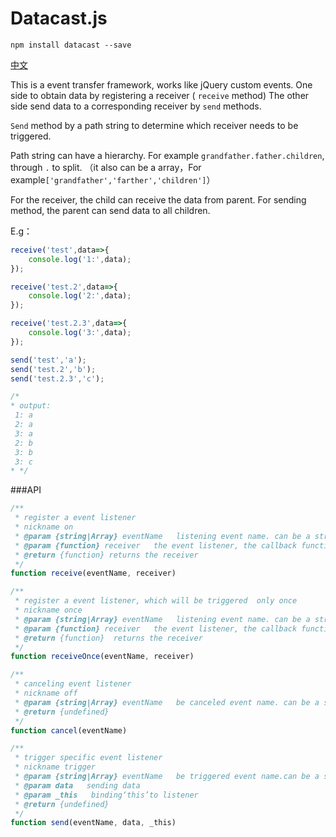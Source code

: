 # Datacast.js


```
npm install datacast --save
```

[中文](README.md)


This is a event transfer framework, works like jQuery custom events. One side to obtain data by registering a receiver ( `receive` method)
The other side send data to a corresponding receiver by `send` methods.

`Send` method by a path string to determine which receiver needs to be triggered.
 
Path string can have a hierarchy. For example `grandfather.father.children`,  through `.` to split.
（it also can be a array，For example`['grandfather','farther','children']`）

For the receiver, the child can receive the data from parent. For sending method, the parent can send data to all children.

E.g：
```javascript
receive('test',data=>{
    console.log('1:',data);
});

receive('test.2',data=>{
    console.log('2:',data);
});

receive('test.2.3',data=>{
    console.log('3:',data);
});

send('test','a');
send('test.2','b');
send('test.2.3','c');

/*
* output:
 1: a
 2: a
 3: a
 2: b
 3: b
 3: c
* */
```

###API


```javascript
/**
 * register a event listener
 * nickname on
 * @param {string|Array} eventName   listening event name. can be a string or array (the string through the '. 'to split level)
 * @param {function} receiver   the event listener, the callback function accepts two parameters (data: data, eventName: the path string)
 * @return {function} returns the receiver
 */
function receive(eventName, receiver)
```

```javascript
/**
 * register a event listener, which will be triggered  only once
 * nickname once
 * @param {string|Array} eventName   listening event name. can be a string or array (the string through the '. 'to split level)
 * @param {function} receiver   the event listener, the callback function accepts two parameters (data: data, eventName: the path string)
 * @return {function}  returns the receiver
 */
function receiveOnce(eventName, receiver)
```

```javascript
/**
 * canceling event listener
 * nickname off
 * @param {string|Array} eventName   be canceled event name. can be a string or array(the string through the '. 'to split level)
 * @return {undefined}
 */
function cancel(eventName)
```

```javascript
/**
 * trigger specific event listener
 * nickname trigger
 * @param {string|Array} eventName   be triggered event name.can be a string or array (the string through the '. 'to split level)
 * @param data   sending data
 * @param _this   binding‘this’to listener
 * @return {undefined}
 */
function send(eventName, data, _this)
```
